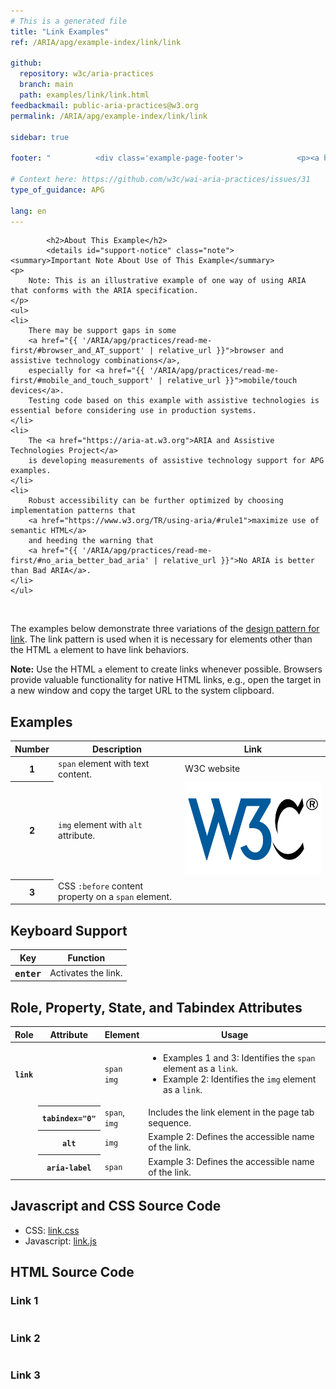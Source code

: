 ```yaml
---
# This is a generated file
title: "Link Examples"
ref: /ARIA/apg/example-index/link/link

github:
  repository: w3c/aria-practices
  branch: main
  path: examples/link/link.html
feedbackmail: public-aria-practices@w3.org
permalink: /ARIA/apg/example-index/link/link

sidebar: true

footer: "          <div class='example-page-footer'>            <p><a href='https://github.com/w3c/aria-practices/projects/21'>View issues related to this example</a></p>            <p>Page last updated: 23 November 2021</p>          </div>        "

# Context here: https://github.com/w3c/wai-aria-practices/issues/31
type_of_guidance: APG

lang: en
---
```

<script src="../js/examples.js"></script>
<script src="../js/highlight.pack.js"></script>
<script src="../js/app.js"></script>

<link href="css/link.css" rel="stylesheet" />
<script src="js/link.js" type="text/javascript"></script>


<link 
  rel="stylesheet"
  href="{{ '/content-assets/wai-aria-practices/styles.css' | relative_url }}"
>
<!-- Code highlighting styles -->
<link 
  rel="stylesheet"
  href="{{ '/ARIA/apg/example-index/css/github.css' | relative_url }}"
>

<script>
const addBodyClass = undefined;
const enableSidebar = true;
if (addBodyClass) document.body.classList.add(addBodyClass);
if (enableSidebar) document.body.classList.add('has-sidebar');
</script>
    

<script>
    const parentPages = ['patterns', 'practices', 'example-index'];
    const parentIndexPage = window.location.pathname.includes('.html') ? 'example-index' : window.location.pathname.match('([^/]+)/([^/]+)/$')[1];
    const parentHref = 'a[href*="' + parentIndexPage + '"]'
    if (parentPages.includes(parentIndexPage)) {
      document.querySelector(parentHref).classList.add('active');
    }
  </script>
<div>

            <h2>About This Example</h2>
            <details id="support-notice" class="note">
    <summary>Important Note About Use of This Example</summary>
    <p>
        Note: This is an illustrative example of one way of using ARIA that conforms with the ARIA specification.
    </p>
    <ul>
    <li>
        There may be support gaps in some
        <a href="{{ '/ARIA/apg/practices/read-me-first/#browser_and_AT_support' | relative_url }}">browser and assistive technology combinations</a>,
        especially for <a href="{{ '/ARIA/apg/practices/read-me-first/#mobile_and_touch_support' | relative_url }}">mobile/touch devices</a>.
        Testing code based on this example with assistive technologies is essential before considering use in production systems.
    </li>
    <li>
        The <a href="https://aria-at.w3.org">ARIA and Assistive Technologies Project</a>
        is developing measurements of assistive technology support for APG examples.
    </li>
    <li>
        Robust accessibility can be further optimized by choosing implementation patterns that
        <a href="https://www.w3.org/TR/using-aria/#rule1">maximize use of semantic HTML</a>
        and heeding the warning that
        <a href="{{ '/ARIA/apg/practices/read-me-first/#no_aria_better_bad_aria' | relative_url }}">No ARIA is better than Bad ARIA</a>.
    </li>
    </ul>
</details>
          <img alt=""
          src="{{ '/content-images/wai-aria-practices/img/link.svg' | relative_url }}"
          class="example-page-example-icon"
        >
  
  <div>
  
  <p>
    The examples below demonstrate three variations of the
    <a href="{{ '/ARIA/apg/patterns/link/' | relative_url }}">design pattern for link</a>.
     The link pattern is used when it is necessary for elements other than the HTML <code>a</code> element to have link behaviors.
  </p>
  <p>
    <strong>Note:</strong> Use the HTML <code>a</code> element to create links whenever possible.
    Browsers provide valuable functionality for native HTML links, e.g., open the target in a new window and copy the target URL to the system clipboard.
  </p>
  <section>
    <h2 id="ex_label">Examples</h2>
    <div role="separator" id="ex_start_sep" aria-labelledby="ex_start_sep ex_label" aria-label="Start of"></div>
    <div class="table-wrap"><table class="data">
      <thead>
        <tr>
          <th>Number</th>
          <th>Description</th>
          <th>Link</th>
        </tr>
      </thead>
      <tbody>
        <tr>
          <th>
            <div class="example-header"><span id="ex1_label">1</span></div>
          </th>
          <td>
            <code>span</code> element with text content.
          </td>
          <td id="ex1">
            <span tabindex="0"
                role="link"
                onclick="goToLink(event, 'https://www.w3.org/')"
                onkeydown="goToLink(event, 'https://www.w3.org/')">
              W3C website
            </span>
          </td>
        </tr>
        <tr>
          <th>
            <div class="example-header"><span id="ex2_label">2</span></div>
          </th>
          <td>
            <code>img</code> element with <code>alt</code> attribute.
          </td>
          <td id="ex2">
            <img tabindex="0"
              role="link"
              onclick="goToLink(event, 'https://www.w3.org/')"
              onkeydown="goToLink(event, 'https://www.w3.org/')"
              src="images/w3c-logo.svg"
              alt="W3C Website">
          </td>
        </tr>
        <tr>
          <th>
            <div class="example-header"><span id="ex3_label">3</span></div>
          </th>
          <td>
            CSS <code>:before</code> content property on a <code>span</code> element.
          </td>
          <td id="ex3">
            <span tabindex="0"
              role="link"
              class="link3"
              onclick="goToLink(event, 'https://www.w3.org/TR/wai-aria-practices/')"
              onkeydown="goToLink(event, 'https://www.w3.org/TR/wai-aria-practices/')"
              aria-label="W3C website"></span>
          </td>
        </tr>
      </tbody>
    </table></div>
    <div role="separator" id="ex_end_sep" aria-labelledby="ex_end_sep ex_label" aria-label="End of"></div>
  </section>
  <section>
    <h2 id="kbd_label">Keyboard Support</h2>
    <div class="table-wrap"><table aria-labelledby="kbd_label" class="def">
      <thead>
        <tr>
          <th>Key</th>
          <th>Function</th>
        </tr>
      </thead>
      <tbody>
        <tr data-test-id="key-enter">
          <th><kbd>enter</kbd></th>
          <td>
          Activates the link.
          </td>
        </tr>
      </tbody>
    </table></div>
  </section>

  <section>
    <h2 id="rps_label">Role, Property, State, and Tabindex  Attributes</h2>
    <div class="table-wrap"><table aria-labelledby="rps_label" class="data attributes">
      <thead>
        <tr>
          <th scope="col">Role</th>
          <th scope="col">Attribute</th>
          <th scope="col">Element</th>
          <th scope="col">Usage</th>
        </tr>
      </thead>
      <tbody>
        <tr data-test-id="link-role">
          <th scope="row"><code>link</code></th>
          <td>
          </td>
          <td><code>span</code><br><code>img</code></td>
          <td>
            <ul>
            <li>Examples 1 and 3: Identifies the <code>span</code> element as a <code>link</code>.</li>
            <li>Example 2: Identifies the <code>img</code> element as a <code>link</code>.</li>
            </ul>
          </td>
        </tr>
        <tr data-test-id="tabindex">
          <td></td>
          <th scope="row"><code>tabindex=&quot;0&quot;</code></th>
          <td><code>span</code>, <br><code>img</code></td>
          <td>Includes the link element in the page tab sequence.</td>
        </tr>
        <tr data-test-id="alt">
          <td></td>
          <th scope="row"><code>alt</code></th>
          <td><code>img</code></td>
          <td>
                Example 2: Defines the accessible name of the link.
          </td>
        </tr>
        <tr data-test-id="aria-label">
          <td></td>
          <th scope="row"><code>aria-label</code></th>
          <td><code>span</code></td>
          <td>
            Example 3: Defines the accessible name of the link.
          </td>
        </tr>
      </tbody>
    </table></div>
  </section>

  <section>
    <h2>Javascript and CSS Source Code</h2>
    <ul id="css_js_files">
      <li>
        CSS:
        <a href="css/link.css" type="tex/css">link.css</a>
      </li>
      <li>
        Javascript:
        <a href="js/link.js" type="text/javascript">link.js</a>
      </li>
    </ul>
  </section>

  <section>
    <h2>HTML Source Code</h2>
    <h3 id="sc1_label">Link 1</h3>
    <div role="separator" id="sc1_start_sep" aria-labelledby="sc1_start_sep sc1_label" aria-label="Start of"></div>
    <pre><code id="sc1"></code></pre>
    <div role="separator" id="sc1_end_sep" aria-labelledby="sc1_end_sep sc1_label" aria-label="End of"></div>
    <h3 id="sc2_label">Link 2</h3>
    <div role="separator" id="sc2_start_sep" aria-labelledby="sc2_start_sep sc2_label" aria-label="Start of"></div>
    <pre><code id="sc2"></code></pre>
    <div role="separator" id="sc2_end_sep" aria-labelledby="sc2_end_sep sc2_label" aria-label="End of"></div>
    <h3 id="sc3_label">Link 3</h3>
    <div role="separator" id="sc3_start_sep" aria-labelledby="sc3_start_sep sc3_label" aria-label="Start of"></div>
    <pre><code id="sc3"></code></pre>
    <div role="separator" id="sc3_end_sep" aria-labelledby="sc3_end_sep sc3_label" aria-label="End of"></div>
    <script>
      sourceCode.add('sc1', 'ex1', 'ex1_label', 'css_js_files');
      sourceCode.add('sc2', 'ex2', 'ex2_label', 'css_js_files');
      sourceCode.add('sc3', 'ex3', 'ex3_label', 'css_js_files');
      sourceCode.make();
    </script>
  </section>
  </div>
  

</div>
<script 
  src="{{ '/ARIA/apg/example-index/js/jumpto.js' | relative_url }}"
></script>
